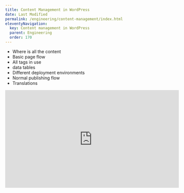 ```yaml
---
title: Content Management in WordPress
date: Last Modified 
permalink: /engineering/content-management/index.html
eleventyNavigation:
  key: Content management in WordPress
  parent: Engineering
  order: 170
---
```


- Where is all the content
- Basic page flow
- All tags in use
- data tables
- Different deployment environments
- Normal publishing flow
- Translations

<iframe width="560" height="315" src="https://www.youtube.com/embed/-7Sow81yi24" frameborder="0" allow="accelerometer; autoplay; clipboard-write; encrypted-media; gyroscope; picture-in-picture" allowfullscreen></iframe>